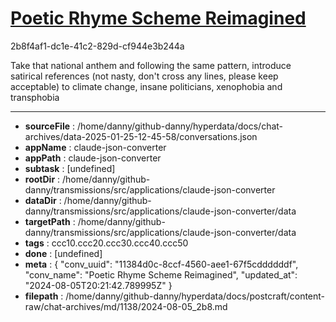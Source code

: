 # [Poetic Rhyme Scheme Reimagined](https://claude.ai/chat/11384d0c-8ccf-4560-aee1-67f5cddddddf)

2b8f4af1-dc1e-41c2-829d-cf944e3b244a

Take that national anthem and following the same pattern, introduce satirical references  (not nasty, don't cross any lines, please keep acceptable) to   climate change, insane politicians, xenophobia and  transphobia

---

* **sourceFile** : /home/danny/github-danny/hyperdata/docs/chat-archives/data-2025-01-25-12-45-58/conversations.json
* **appName** : claude-json-converter
* **appPath** : claude-json-converter
* **subtask** : [undefined]
* **rootDir** : /home/danny/github-danny/transmissions/src/applications/claude-json-converter
* **dataDir** : /home/danny/github-danny/transmissions/src/applications/claude-json-converter/data
* **targetPath** : /home/danny/github-danny/transmissions/src/applications/claude-json-converter/data
* **tags** : ccc10.ccc20.ccc30.ccc40.ccc50
* **done** : [undefined]
* **meta** : {
  "conv_uuid": "11384d0c-8ccf-4560-aee1-67f5cddddddf",
  "conv_name": "Poetic Rhyme Scheme Reimagined",
  "updated_at": "2024-08-05T20:21:42.789995Z"
}
* **filepath** : /home/danny/github-danny/hyperdata/docs/postcraft/content-raw/chat-archives/md/1138/2024-08-05_2b8.md